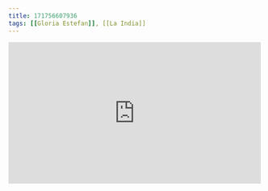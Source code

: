 ```yaml
---
title: 171756607936
tags: [[Gloria Estefan]], [[La India]]
---
```

<iframe allow="accelerometer; autoplay; clipboard-write; encrypted-media; gyroscope; picture-in-picture" allowfullscreen="" frameborder="0" height="281" id="youtube_iframe" src="https://www.youtube.com/embed/p1ENzni7Nnc?feature=oembed&amp;enablejsapi=1&amp;origin=https://safe.txmblr.com&amp;wmode=opaque" width="500"></iframe>